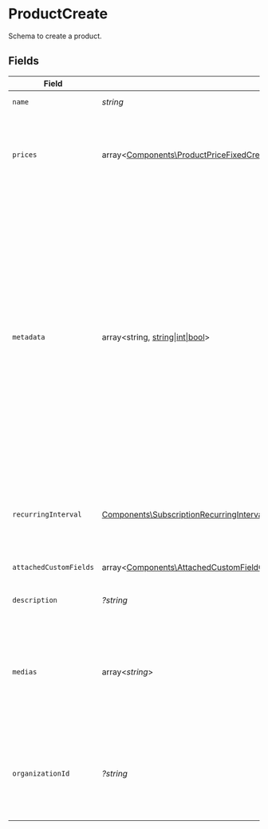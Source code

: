 # ProductCreate

Schema to create a product.


## Fields

| Field                                                                                                                                                                                                                                                                                        | Type                                                                                                                                                                                                                                                                                         | Required                                                                                                                                                                                                                                                                                     | Description                                                                                                                                                                                                                                                                                  | Example                                                                                                                                                                                                                                                                                      |
| -------------------------------------------------------------------------------------------------------------------------------------------------------------------------------------------------------------------------------------------------------------------------------------------- | -------------------------------------------------------------------------------------------------------------------------------------------------------------------------------------------------------------------------------------------------------------------------------------------- | -------------------------------------------------------------------------------------------------------------------------------------------------------------------------------------------------------------------------------------------------------------------------------------------- | -------------------------------------------------------------------------------------------------------------------------------------------------------------------------------------------------------------------------------------------------------------------------------------------- | -------------------------------------------------------------------------------------------------------------------------------------------------------------------------------------------------------------------------------------------------------------------------------------------- |
| `name`                                                                                                                                                                                                                                                                                       | *string*                                                                                                                                                                                                                                                                                     | :heavy_check_mark:                                                                                                                                                                                                                                                                           | The name of the product.                                                                                                                                                                                                                                                                     |                                                                                                                                                                                                                                                                                              |
| `prices`                                                                                                                                                                                                                                                                                     | array<[Components\ProductPriceFixedCreate\|Components\ProductPriceCustomCreate\|Components\ProductPriceFreeCreate](../../Models/Components/ProductCreatePrices.md)>                                                                                                                          | :heavy_check_mark:                                                                                                                                                                                                                                                                           | List of available prices for this product. Currently, only a single price is supported.                                                                                                                                                                                                      |                                                                                                                                                                                                                                                                                              |
| `metadata`                                                                                                                                                                                                                                                                                   | array<string, [string\|int\|bool](../../Models/Components/ProductCreateMetadata.md)>                                                                                                                                                                                                         | :heavy_minus_sign:                                                                                                                                                                                                                                                                           | Key-value object allowing you to store additional information.<br/><br/>The key must be a string with a maximum length of **40 characters**.<br/>The value must be either:<br/><br/>* A string with a maximum length of **500 characters**<br/>* An integer<br/>* A boolean<br/><br/>You can store up to **50 key-value pairs**. |                                                                                                                                                                                                                                                                                              |
| `recurringInterval`                                                                                                                                                                                                                                                                          | [Components\SubscriptionRecurringInterval](../../Models/Components/SubscriptionRecurringInterval.md)                                                                                                                                                                                         | :heavy_check_mark:                                                                                                                                                                                                                                                                           | The recurring interval of the product. If `None`, the product is a one-time purchase.                                                                                                                                                                                                        |                                                                                                                                                                                                                                                                                              |
| `attachedCustomFields`                                                                                                                                                                                                                                                                       | array<[Components\AttachedCustomFieldCreate](../../Models/Components/AttachedCustomFieldCreate.md)>                                                                                                                                                                                          | :heavy_minus_sign:                                                                                                                                                                                                                                                                           | List of custom fields to attach.                                                                                                                                                                                                                                                             |                                                                                                                                                                                                                                                                                              |
| `description`                                                                                                                                                                                                                                                                                | *?string*                                                                                                                                                                                                                                                                                    | :heavy_minus_sign:                                                                                                                                                                                                                                                                           | The description of the product.                                                                                                                                                                                                                                                              |                                                                                                                                                                                                                                                                                              |
| `medias`                                                                                                                                                                                                                                                                                     | array<*string*>                                                                                                                                                                                                                                                                              | :heavy_minus_sign:                                                                                                                                                                                                                                                                           | List of file IDs. Each one must be on the same organization as the product, of type `product_media` and correctly uploaded.                                                                                                                                                                  |                                                                                                                                                                                                                                                                                              |
| `organizationId`                                                                                                                                                                                                                                                                             | *?string*                                                                                                                                                                                                                                                                                    | :heavy_minus_sign:                                                                                                                                                                                                                                                                           | The ID of the organization owning the product. **Required unless you use an organization token.**                                                                                                                                                                                            | 1dbfc517-0bbf-4301-9ba8-555ca42b9737                                                                                                                                                                                                                                                         |
